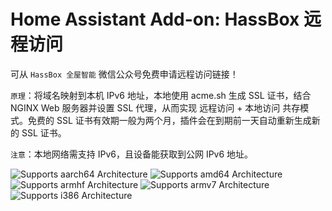 # Home Assistant Add-on: HassBox 远程访问

可从 `HassBox 全屋智能` 微信公众号免费申请远程访问链接！

`原理`：将域名映射到本机 IPv6 地址，本地使用 acme.sh 生成 SSL 证书，结合 NGINX Web 服务器并设置 SSL 代理，从而实现 远程访问 + 本地访问 共存模式。免费的 SSL 证书有效期一般为两个月，插件会在到期前一天自动重新生成新的 SSL 证书。

`注意`：本地网络需支持 IPv6，且设备能获取到公网 IPv6 地址。

![Supports aarch64 Architecture][aarch64-shield] ![Supports amd64 Architecture][amd64-shield] ![Supports armhf Architecture][armhf-shield] ![Supports armv7 Architecture][armv7-shield] ![Supports i386 Architecture][i386-shield]

[aarch64-shield]: https://img.shields.io/badge/aarch64-yes-green.svg
[amd64-shield]: https://img.shields.io/badge/amd64-yes-green.svg
[armhf-shield]: https://img.shields.io/badge/armhf-yes-green.svg
[armv7-shield]: https://img.shields.io/badge/armv7-yes-green.svg
[i386-shield]: https://img.shields.io/badge/i386-yes-green.svg
[discord]: https://discord.gg/c5DvZ4e
